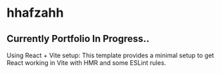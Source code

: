 # hhafzahh

## Currently Portfolio In Progress..

Using React + Vite setup: This template provides a minimal setup to get React working in Vite with HMR and some ESLint rules.

